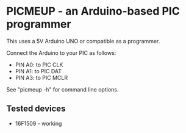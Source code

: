 # PICMEUP - an Arduino-based PIC programmer

This uses a 5V Arduino UNO or compatible as a programmer.

Connect the Arduino to your PIC as follows:
* PIN A0: to PIC CLK
* PIN A1: to PIC DAT
* PIN A3: to PIC MCLR

See "picmeup -h"  for command line options.

## Tested devices
* 16F1509 - working
